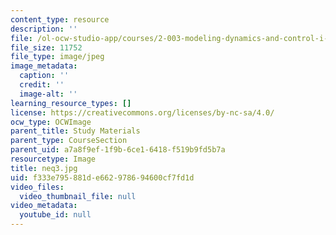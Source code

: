 ```yaml
---
content_type: resource
description: ''
file: /ol-ocw-studio-app/courses/2-003-modeling-dynamics-and-control-i-spring-2005/f333e795881de662978694600cf7fd1d_neq3.jpg
file_size: 11752
file_type: image/jpeg
image_metadata:
  caption: ''
  credit: ''
  image-alt: ''
learning_resource_types: []
license: https://creativecommons.org/licenses/by-nc-sa/4.0/
ocw_type: OCWImage
parent_title: Study Materials
parent_type: CourseSection
parent_uid: a7a8f9ef-1f9b-6ce1-6418-f519b9fd5b7a
resourcetype: Image
title: neq3.jpg
uid: f333e795-881d-e662-9786-94600cf7fd1d
video_files:
  video_thumbnail_file: null
video_metadata:
  youtube_id: null
---
```

